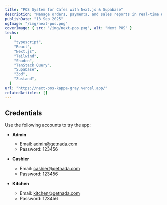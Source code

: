 ```yaml
---
title: "POS System for Cafes with Next.js & Supabase"
description: "Manage orders, payments, and sales reports in real-time with a fast, secure, and easy-to-use platform."
publishDate: "13 Sep 2025"
ogImage: "/img/next-pos.png"
coverImage: { src: "/img/next-pos.png", alt: "Next POS" }
techs:
  [
    "typescript",
    "React",
    "Next.js",
    "Tailwind",
    "Shadcn",
    "TanStack Query",
    "Supabase",
    "Zod",
    "Zustand",
  ]
url: "https://next-pos-kappa-gray.vercel.app/"
relatedArticles: []
---
```


## Credentials

Use the following accounts to try the app:

- **Admin**

  - Email: admin@getnada.com
  - Password: 123456

- **Cashier**

  - Email: cashier@getnada.com
  - Password: 123456

- **Kitchen**
  - Email: kitchen@getnada.com
  - Password: 123456
